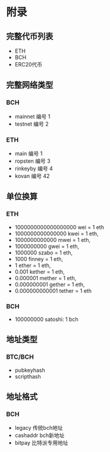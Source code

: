 # 附录

## 完整代币列表

- ETH
- BCH
- ERC20代币

## 完整网络类型

### BCH
  - mainnet 编号 1
  - testnet 编号 2
### ETH
  - main 编号 1
  - ropsten 编号 3
  - rinkeyby 编号 4
  - kovan 编号 42

## 单位换算

### ETH

- 1000000000000000000 wei = 1 eth
- 1000000000000000 kwei = 1 eth,
- 1000000000000 mwei = 1 eth,
- 1000000000 gwei = 1 eth,
- 1000000 szabo = 1 eth,
- 1000 finney = 1 eth,
- 1 ether = 1 eth,
- 0.001 kether = 1 eth,
- 0.000001 mether = 1 eth,
- 0.000000001 gether = 1 eth,
- 0.000000000001 tether = 1 eth

### BCH

- 100000000 satoshi:  1 bch

## 地址类型

### BTC/BCH

- pubkeyhash
- scripthash

## 地址格式 

### BCH 

- legacy 传统bch地址
- cashaddr bch新地址
- bitpay 比特派专用地址
